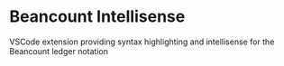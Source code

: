 # Beancount Intellisense

VSCode extension providing syntax highlighting and intellisense for
the Beancount ledger notation
